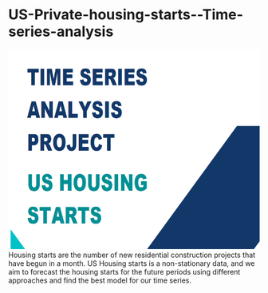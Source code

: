 # US-Private-housing-starts--Time-series-analysis
<img src="https://github.com/akshaybhatt0095/US-Private-housing-starts--Time-series-analysis/blob/main/title.png" width="1200" height="400">
Housing starts are the number of new residential construction projects that have begun in a month. US Housing starts is a non-stationary data, and we aim to forecast the housing starts for the future periods using different approaches and find the best model for our time series.
